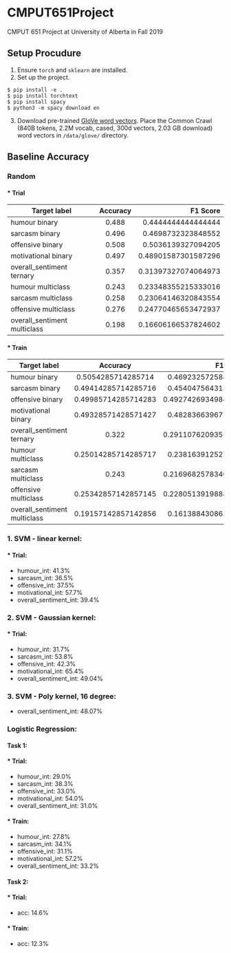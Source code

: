 # CMPUT651Project
CMPUT 651 Project at University of Alberta in Fall 2019

## Setup Procudure
1. Ensure `torch` and `sklearn` are installed.
2. Set up the project.
```
$ pip install -e .
$ pip install torchtext
$ pip install spacy
$ python3 -m spacy download en
```
3. Download pre-trained [GloVe word vectors](https://nlp.stanford.edu/projects/glove/). Place the Common Crawl (840B tokens, 2.2M vocab, cased, 300d vectors, 2.03 GB download) word vectors in `/data/glove/` directory.

## Baseline Accuracy
### Random
#### * Trial
| Target label                  | Accuracy  | F1 Score           |
| ----------------------------- |:---------:| ------------------:|
| humour binary                 | 0.488     | 0.4444444444444444 |
| sarcasm binary                | 0.496     | 0.4698732323848552 |
| offensive binary              | 0.508     | 0.5036139327094205 |
| motivational binary           | 0.497     | 0.48901587301587296|
| overall_sentiment ternary     | 0.357     | 0.31397327074064973|
| humour multiclass             | 0.243     | 0.23348355215333016|
| sarcasm multiclass            | 0.258     | 0.23064146320843554|
| offensive multiclass          | 0.276     | 0.24770465653472937|
| overall_sentiment multiclass  | 0.198     | 0.16606166537824602|
#### * Train
| Target label                  | Accuracy              | F1 Score           |
| ----------------------------- |:---------------------:| ------------------:|
| humour binary                 | 0.5054285714285714    | 0.4692325725885891 |
| sarcasm binary                | 0.49414285714285716   | 0.4540475643136132 |
| offensive binary              | 0.49985714285714283   | 0.49274269349841937|
| motivational binary           | 0.49328571428571427   | 0.4828366396774837 |
| overall_sentiment ternary     | 0.322                 | 0.29110762093553005|
| humour multiclass             | 0.25014285714285717   | 0.2381639125273231 |
| sarcasm multiclass            | 0.243                 | 0.21696825783403043|
| offensive multiclass          | 0.25342857142857145   | 0.22805139198882443|
| overall_sentiment multiclass  | 0.19157142857142856   | 0.1613884308632046 |
### 1. SVM - linear kernel: 
#### * Trial:
  * humour_int: 41.3%
  * sarcasm_int: 36.5%
  * offensive_int: 37.5%
  * motivational_int: 57.7%
  * overall_sentiment_int: 39.4%  
### 2. SVM - Gaussian kernel:
#### * Trial:
  * humour_int: 31.7%
  * sarcasm_int: 53.8%
  * offensive_int: 42.3%
  * motivational_int: 65.4%
  * overall_sentiment_int: 49.04%
### 3. SVM - Poly kernel, 16 degree:
  * overall_sentiment_int: 48.07%
### Logistic Regression: 
#### Task 1:
#### * Trial:
  * humour_int: 29.0%
  * sarcasm_int: 38.3%
  * offensive_int: 33.0%
  * motivational_int: 54.0%
  * overall_sentiment_int: 31.0%  
#### * Train:
  * humour_int: 27.8%
  * sarcasm_int: 34.1%
  * offensive_int: 31.1%
  * motivational_int: 57.2%
  * overall_sentiment_int: 33.2%  
#### Task 2:
#### * Trial:
  * acc: 14.6%
#### * Train:
  * acc: 12.3%

